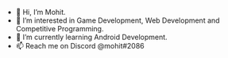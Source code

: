 - 👋 Hi, I’m Mohit.
- 👀 I’m interested in Game Development, Web Development and Competitive Programming.
- 🌱 I’m currently learning Android Development.
- 📫 Reach me on Discord @mohit#2086

<!---
Fuego-19/Fuego-19 is a ✨ special ✨ repository because its `README.md` (this file) appears on your GitHub profile.
You can click the Preview link to take a look at your changes.
--->

